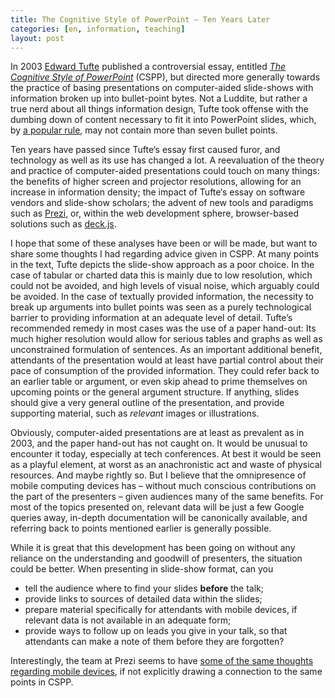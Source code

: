 ```yaml
---
title: The Cognitive Style of PowerPoint – Ten Years Later
categories: [en, information, teaching]
layout: post
---
```


In 2003 [Edward Tufte][1] published a controversial essay, entitled
[<cite>The Cognitive Style of PowerPoint</cite>][2] (CSPP), but directed
more generally towards the practice of basing presentations on
computer-aided slide-shows with information broken up into bullet-point
bytes. Not a Luddite, but rather a true nerd about all things
information design, Tufte took offense with the dumbing down of content
necessary to fit it into PowerPoint slides, which, by [a popular
rule][3], may not contain more than seven bullet points.

Ten years have passed since Tufte&lsquo;s essay first caused furor, and
technology as well as its use has changed a lot. A reevaluation of the
theory and practice of computer-aided presentations could touch on many
things: the benefits of higher screen and projector resolutions,
allowing for an increase in information density; the impact of
Tufte&lsquo;s essay on software vendors and slide-show scholars; the
advent of new tools and paradigms such as [Prezi][4], or, within the web
development sphere, browser-based solutions such as [deck.js][5].

I hope that some of these analyses have been or will be made, but want
to share some thoughts I had regarding advice given in CSPP. At many
points in the text, Tufte depicts the slide-show approach as a poor
choice. In the case of tabular or charted data this is mainly due to low
resolution, which could not be avoided, and high levels of visual noise,
which arguably could be avoided. In the case of textually provided
information, the necessity to break up arguments into bullet points was
seen as a purely technological barrier to providing information at an
adequate level of detail. Tufte&rsquo;s recommended remedy in most cases
was the use of a paper hand-out: Its much higher resolution would allow
for serious tables and graphs as well as unconstrained formulation of
sentences. As an important additional benefit, attendants of the
presentation would at least have partial control about their pace of
consumption of the provided information.  They could refer back to an
earlier table or argument, or even skip ahead to prime themselves on
upcoming points or the general argument structure. If anything, slides
should give a very general outline of the presentation, and provide
supporting material, such as <em>relevant</em> images or illustrations.

Obviously, computer-aided presentations are at least as prevalent as in
2003, and the paper hand-out has not caught on. It would be unusual to
encounter it today, especially at tech conferences. At best it would be
seen as a playful element, at worst as an anachronistic act and waste of
physical resources. And maybe rightly so. But I believe that the
omnipresence of mobile computing devices has &ndash; without much
conscious contributions on the part of the presenters &ndash; given
audiences many of the same benefits. For most of the topics presented
on, relevant data will be just a few Google queries away, in-depth
documentation will be canonically available, and referring back to
points mentioned earlier is generally possible.

While it is great that this development has been going on without any
reliance on the understanding and goodwill of presenters, the situation
could be better.  When presenting in slide-show format, can you

* tell the audience where to find your slides <strong>before</strong>
  the talk;
* provide links to sources of detailed data within the slides;
* prepare material specifically for attendants with mobile devices, if
  relevant data is not available in an adequate form;
* provide ways to follow up on leads you give in your talk, so that
  attendants can make a note of them before they are forgotten?

Interestingly, the team at Prezi seems to have [some of the same
thoughts regarding mobile devices][6], if not explicitly drawing a
connection to the same points in CSPP.

[1]: http://en.wikipedia.org/wiki/Edward_Tufte
[2]: http://www.edwardtufte.com/tufte/books_pp
[3]: http://www.edwardtufte.com/bboard/q-and-a-fetch-msg?msg_id=0000U6
[4]: http://prezi.com/
[5]: http://imakewebthings.com/deck.js/
[6]: http://beautifulbits.prezi.com/latest/2013/1/21/a-day-with-edward-tufte.html
